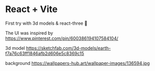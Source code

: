 # React + Vite

First try with 3d models & react-three 💜 

The UI was inspired by
https://www.pinterest.com/pin/600386194107584104/

3d model
https://sketchfab.com/3d-models/earth-f7a76c63ff1846afb2d606e5c8369c15

background 
https://wallpapers-hub.art/wallpaper-images/136594.jpg

